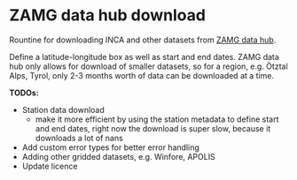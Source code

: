 # ZAMG data hub download

Rountine for downloading INCA and other datasets from [ZAMG data hub](https://data.hub.zamg.ac.at/).

Define a latitude-longitude box as well as start and end dates. ZAMG data hub only allows for download of smaller datasets, so for a region, e.g. Ötztal Alps, Tyrol, only 2-3 months worth of data can be downloaded at a time.

**TODOs:**

- Station data download
    - make it more efficient by using the station metadata to define start and end dates, right now the download is super slow, because it downloads a lot of nans
- Add custom error types for better error handling
- Adding other gridded datasets, e.g. Winfore, APOLIS
- Update licence
